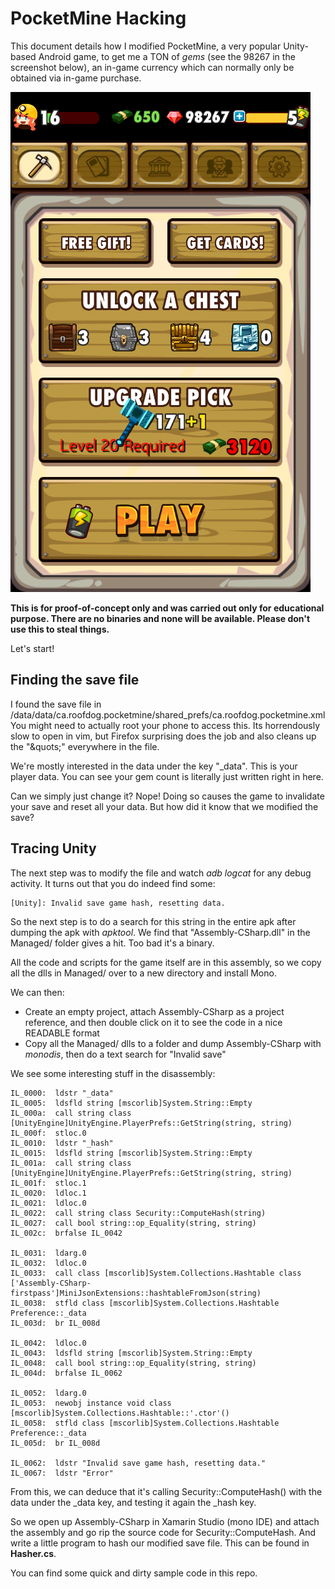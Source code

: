 # PocketMine Hacking

This document details how I modified PocketMine, a very popular Unity-based Android game, to get me a TON of _gems_ (see the 98267 in the screenshot below), an in-game currency which can normally only be obtained via in-game purchase.


![Hacked PocketMine](hacked_pocketmine.png)

**This is for proof-of-concept only and was carried out only for educational purpose. There are no binaries and none will be available. Please don't use this to steal things.**

Let's start!

## Finding the save file

I found the save file in /data/data/ca.roofdog.pocketmine/shared\_prefs/ca.roofdog.pocketmine.xml
You might need to actually root your phone to access this.
Its horrendously slow to open in vim, but Firefox surprising does the job and also cleans up the "&quots\;" everywhere in the file.

We're mostly interested in the data under the key "\_data". This is your player data. You can see your gem count is literally just written right in here.

Can we simply just change it? Nope! Doing so causes the game to invalidate your save and reset all your data. But how did it know that we modified the save?

## Tracing Unity

The next step was to modify the file and watch _adb logcat_ for any debug activity. It turns out that you do indeed find some:

	[Unity]: Invalid save game hash, resetting data.

So the next step is to do a search for this string in the entire apk after dumping the apk with _apktool_. We find that "Assembly-CSharp.dll" in the Managed/ folder gives a hit. Too bad it's a binary.

All the code and scripts for the game itself are in this assembly, so we copy all the dlls in Managed/ over to a new directory and install Mono.

We can then:

* Create an empty project, attach Assembly-CSharp as a project reference, and then double click on it to see the code in a nice READABLE format
* Copy all the Managed/ dlls to a folder and dump Assembly-CSharp with _monodis_, then do a text search for "Invalid save"

We see some interesting stuff in the disassembly:

    IL_0000:  ldstr "_data"
    IL_0005:  ldsfld string [mscorlib]System.String::Empty
    IL_000a:  call string class [UnityEngine]UnityEngine.PlayerPrefs::GetString(string, string)
    IL_000f:  stloc.0 
    IL_0010:  ldstr "_hash"
    IL_0015:  ldsfld string [mscorlib]System.String::Empty
    IL_001a:  call string class [UnityEngine]UnityEngine.PlayerPrefs::GetString(string, string)
    IL_001f:  stloc.1 
    IL_0020:  ldloc.1 
    IL_0021:  ldloc.0 
    IL_0022:  call string class Security::ComputeHash(string)
    IL_0027:  call bool string::op_Equality(string, string)
    IL_002c:  brfalse IL_0042
                                                                                                                                                                                 
    IL_0031:  ldarg.0 
    IL_0032:  ldloc.0 
    IL_0033:  call class [mscorlib]System.Collections.Hashtable class ['Assembly-CSharp-firstpass']MiniJsonExtensions::hashtableFromJson(string)
    IL_0038:  stfld class [mscorlib]System.Collections.Hashtable Preference::_data
    IL_003d:  br IL_008d

    IL_0042:  ldloc.0 
    IL_0043:  ldsfld string [mscorlib]System.String::Empty
    IL_0048:  call bool string::op_Equality(string, string)
    IL_004d:  brfalse IL_0062

    IL_0052:  ldarg.0 
    IL_0053:  newobj instance void class [mscorlib]System.Collections.Hashtable::'.ctor'()
    IL_0058:  stfld class [mscorlib]System.Collections.Hashtable Preference::_data
    IL_005d:  br IL_008d

    IL_0062:  ldstr "Invalid save game hash, resetting data."
    IL_0067:  ldstr "Error"

From this, we can deduce that it's calling Security::ComputeHash() with the data under the \_data key, and testing it again the \_hash key.

So we open up Assembly-CSharp in Xamarin Studio (mono IDE) and attach the assembly and go rip the source code for Security::ComputeHash.
And write a little program to hash our modified save file. This can be found in __Hasher.cs__.

You can find some quick and dirty sample code in this repo.

